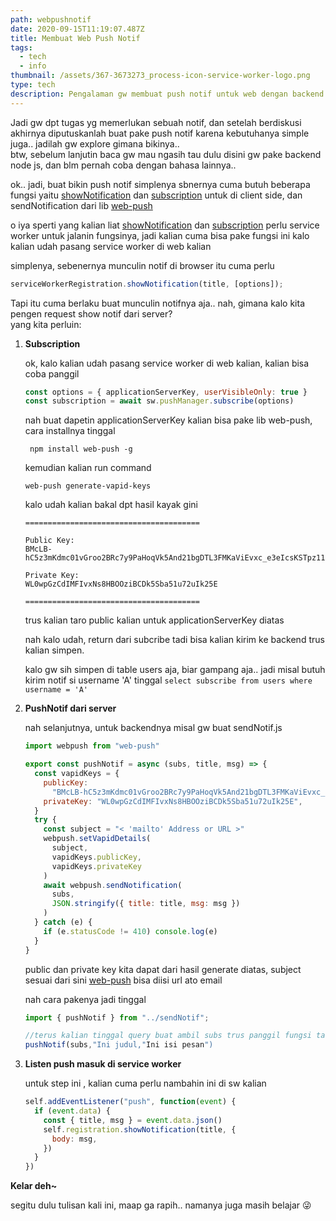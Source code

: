 ```yaml
---
path: webpushnotif
date: 2020-09-15T11:19:07.487Z
title: Membuat Web Push Notif
tags:
  - tech
  - info
thumbnail: /assets/367-3673273_process-icon-service-worker-logo.png
type: tech
description: Pengalaman gw membuat push notif untuk web dengan backend node js
---
```


Jadi gw dpt tugas yg memerlukan sebuah notif, dan setelah berdiskusi akhirnya diputuskanlah buat pake push notif karena kebutuhanya simple juga.. jadilah gw explore gimana bikinya..\
btw, sebelum lanjutin baca gw mau ngasih tau dulu disini gw pake backend node js, dan blm pernah coba dengan bahasa lainnya..

ok.. jadi, buat bikin push notif simplenya sbnernya cuma butuh beberapa fungsi yaitu [showNotification](https://developer.mozilla.org/en-US/docs/Web/API/ServiceWorkerRegistration/showNotification) dan [subscription](https://developer.mozilla.org/en-US/docs/Web/API/PushManager/subscribe) untuk di client side, dan sendNotification dari lib [web-push](https://github.com/web-push-libs/web-push)

o iya sperti yang kalian liat [showNotification](https://developer.mozilla.org/en-US/docs/Web/API/ServiceWorkerRegistration/showNotification) dan [subscription](https://developer.mozilla.org/en-US/docs/Web/API/PushManager/subscribe) perlu service worker untuk jalanin fungsinya, jadi kalian cuma bisa pake fungsi ini kalo kalian udah pasang service worker di web kalian

simplenya, sebenernya munculin notif di browser itu cuma perlu

```javascript
​serviceWorkerRegistration.showNotification(title, [options]);
```

Tapi itu cuma berlaku buat munculin notifnya aja.. nah, gimana kalo kita pengen request show notif dari server?\
yang kita perluin:

1. **Subscription**

   ok, kalo kalian udah pasang service worker di web kalian, kalian bisa coba panggil

   ```javascript
   const options = { applicationServerKey, userVisibleOnly: true }
   const subscription = await sw.pushManager.subscribe(options)
   ```

   nah buat dapetin applicationServerKey kalian bisa pake lib web-push, cara installnya tinggal

   ```
    npm install web-push -g
   ```

   kemudian kalian run command

   ```
   web-push generate-vapid-keys
   ```

   kalo udah kalian bakal dpt hasil kayak gini

   ```
   =======================================

   Public Key:
   BMcLB-   hC5z3mKdmc01vGroo2BRc7y9PaHoqVk5And21bgDTL3FMKaViEvxc_e3eIcsKSTpz114VQfkNpxU7u8v8

   Private Key:
   WL0wpGzCdIMFIvxNs8HBOOziBCDk5Sba51u72uIk25E

   =======================================
   ```

   trus kalian taro public kalian untuk applicationServerKey diatas

   nah kalo udah, return dari subcribe tadi bisa kalian kirim ke backend trus kalian simpen.

   kalo gw sih simpen di table users aja, biar gampang aja.. jadi misal butuh kirim notif si username 'A' tinggal `select subscribe from users where username = 'A'`

2. **PushNotif dari server**

   nah selanjutnya, untuk backendnya misal gw buat sendNotif.js

   ```javascript
   import webpush from "web-push"

   export const pushNotif = async (subs, title, msg) => {
     const vapidKeys = {
       publicKey:
         "BMcLB-hC5z3mKdmc01vGroo2BRc7y9PaHoqVk5And21bgDTL3FMKaViEvxc_e3eIcsKSTpz114VQfkNpxU7u8v8",
       privateKey: "WL0wpGzCdIMFIvxNs8HBOOziBCDk5Sba51u72uIk25E",
     }
     try {
       const subject = "< 'mailto' Address or URL >"
       webpush.setVapidDetails(
         subject,
         vapidKeys.publicKey,
         vapidKeys.privateKey
       )
       await webpush.sendNotification(
         subs,
         JSON.stringify({ title: title, msg: msg })
       )
     } catch (e) {
       if (e.statusCode != 410) console.log(e)
     }
   }
   ```

   public dan private key kita dapat dari hasil generate diatas, subject sesuai dari sini [web-push](https://github.com/web-push-libs/web-push) bisa diisi url ato email

   nah cara pakenya jadi tinggal

   ```javascript
   import { pushNotif } from "../sendNotif";

   //terus kalian tinggal query buat ambil subs trus panggil fungsi tadi buat pake
   pushNotif(subs,"Ini judul,"Ini isi pesan")
   ```

3. **Listen push masuk di service worker**

   untuk step ini , kalian cuma perlu nambahin ini di sw kalian

   ```javascript
   self.addEventListener("push", function(event) {
     if (event.data) {
       const { title, msg } = event.data.json()
       self.registration.showNotification(title, {
         body: msg,
       })
     }
   })
   ```

**Kelar deh~**

segitu dulu tulisan kali ini, maap ga rapih.. namanya juga masih belajar 😜
